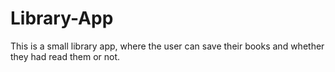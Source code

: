 # Library-App
This is a small library app, where the user can save their books and whether they had read them or not. 
